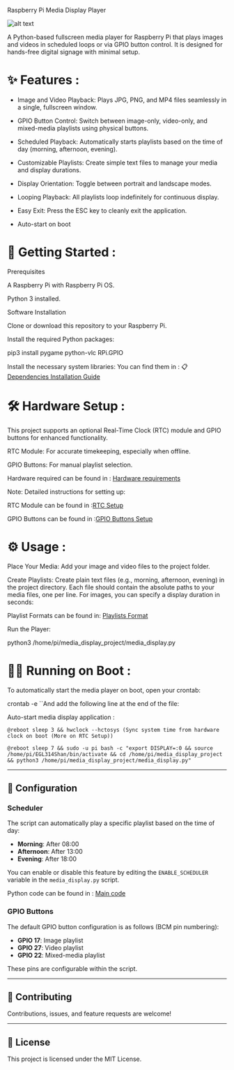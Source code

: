 
Raspberry Pi Media Display Player

![alt text](https://img.shields.io/badge/License-MIT-yellow.svg)

A Python-based fullscreen media player for Raspberry Pi that plays images and videos in scheduled loops or via GPIO button control. It is designed for hands-free digital signage with minimal setup.

# ✨ Features :

- Image and Video Playback: Plays JPG, PNG, and MP4 files seamlessly in a single, fullscreen window.

- GPIO Button Control: Switch between image-only, video-only, and mixed-media playlists using physical buttons.

- Scheduled Playback: Automatically starts playlists based on the time of day (morning, afternoon, evening).

- Customizable Playlists: Create simple text files to manage your media and display durations.

- Display Orientation: Toggle between portrait and landscape modes.

- Looping Playback: All playlists loop indefinitely for continuous display.

- Easy Exit: Press the ESC key to cleanly exit the application.

- Auto-start on boot 

# 🚀 Getting Started :

Prerequisites

A Raspberry Pi with Raspberry Pi OS.

Python 3 installed.

Software Installation

Clone or download this repository to your Raspberry Pi.

Install the required Python packages:

pip3 install pygame python-vlc RPi.GPIO

Install the necessary system libraries:
You can find them in : 📋 [Dependencies Installation Guide](Docs/Dependencies.md)



# 🛠️ Hardware Setup :

This project supports an optional Real-Time Clock (RTC) module and GPIO buttons for enhanced functionality.

RTC Module: For accurate timekeeping, especially when offline. 


GPIO Buttons: For manual playlist selection.


Hardware required can be found in : [Hardware requirements](Docs/Hardware.md)

Note: Detailed instructions for setting up:

RTC Module can be found in :[RTC Setup](Set_Up/RTC_Setup.md)

GPIO Buttons can be found in :[GPIO Buttons Setup](Set_Up/GPIO_Buttons_Setup.md)


# ⚙️ Usage :

Place Your Media: Add your image and video files to the project folder.

Create Playlists: Create plain text files (e.g., morning, afternoon, evening) in the project directory. Each file should contain the absolute paths to your media files, one per line. For images, you can specify a display duration in seconds:

Playlist Formats can be found in: [Playlists Format](Examples/PlaylistsFormat.txt)


Run the Player:

python3 /home/pi/media_display_project/media_display.py


# 🏃🏻 Running on Boot :

To automatically start the media player on boot, open your crontab:


crontab -e
``And add the following line at the end of the file:

 Auto-start media display application :
 ```
@reboot sleep 3 && hwclock --hctosys (Sync system time from hardware clock on boot (More on RTC Setup))

@reboot sleep 7 && sudo -u pi bash -c "export DISPLAY=:0 && source /home/pi/EGL314Shan/bin/activate && cd /home/pi/media_display_project && python3 /home/pi/media_display_project/media_display.py"
```
---

## 🔧 Configuration

### **Scheduler**

The script can automatically play a specific playlist based on the time of day:
*   **Morning**: After 08:00
*   **Afternoon**: After 13:00
*   **Evening**: After 18:00

You can enable or disable this feature by editing the `ENABLE_SCHEDULER` variable in the `media_display.py` script. 

Python code can be found in : [Main code](Main.py)

### **GPIO Buttons**

The default GPIO button configuration is as follows (BCM pin numbering):
*   **GPIO 17**: Image playlist
*   **GPIO 27**: Video playlist
*   **GPIO 22**: Mixed-media playlist

These pins are configurable within the script.

---

## 🤝 Contributing

Contributions, issues, and feature requests are welcome! 

---

## 📝 License

This project is licensed under the MIT License.
